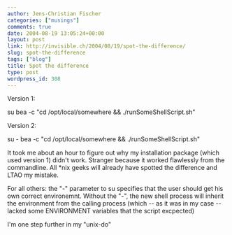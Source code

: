 ```yaml
---
author: Jens-Christian Fischer
categories: ["musings"]
comments: true
date: 2004-08-19 13:05:24+00:00
layout: post
link: http://invisible.ch/2004/08/19/spot-the-difference/
slug: spot-the-difference
tags: ["blog"]
title: Spot the difference
type: post
wordpress_id: 308
---
```


Version 1:  

su bea -c "cd /opt/local/somewhere && ./runSomeShellScript.sh"
  

Version 2:  

su - bea -c "cd /opt/local/somewhere && ./runSomeShellScript.sh"
  
  

It took me about an hour to figure out why my installation package (which used version 1) didn't work. Stranger because it worked flawlessly from the commandline. All *nix geeks will already have spotted the difference and LTAO my mistake. 

For all others: the "-" parameter to su specifies that the user should get his own correct environemnt. Without the "-", the new shell process will inherit the environment from the calling process (which -- as it was in my case -- lacked some ENVIRONMENT variables that the script excpected)

I'm one step further in my "unix-do"
